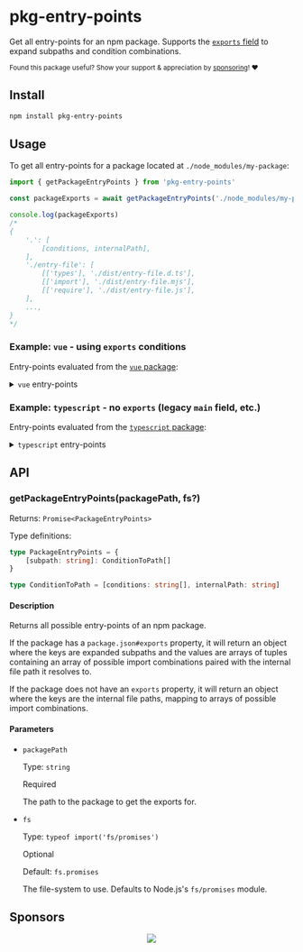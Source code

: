 # pkg-entry-points

Get all entry-points for an npm package. Supports the [`exports` field](https://nodejs.org/api/packages.html#exports) to expand subpaths and condition combinations.

<sub>Found this package useful? Show your support & appreciation by [sponsoring](https://github.com/sponsors/privatenumber)! ❤️</sub>

## Install

```sh
npm install pkg-entry-points
```

## Usage

To get all entry-points for a package located at `./node_modules/my-package`:

```ts
import { getPackageEntryPoints } from 'pkg-entry-points'

const packageExports = await getPackageEntryPoints('./node_modules/my-package')

console.log(packageExports)
/*
{
    '.': [
        [conditions, internalPath],
    ],
    './entry-file': [
        [['types'], './dist/entry-file.d.ts'],
        [['import'], './dist/entry-file.mjs'],
        [['require'], './dist/entry-file.js'],
    ],
    ...,
}
*/
```

### Example: `vue` - using `exports` conditions
Entry-points evaluated from the [`vue` package](https://github.com/vuejs/core/blob/v3.3.2/packages/vue/package.json):

<details>
	<summary><code>vue</code> entry-points</summary>

```json5
{
    ".": [
        [["types"], "./dist/vue.d.ts"],
        [["require"], "./index.js"],
        [["import", "node"], "./index.mjs"],
        [["default", "import"], "./dist/vue.runtime.esm-bundler.js"]
    ],
    "./server-renderer": [
        [["types"], "./server-renderer/index.d.ts"],
        [["import"], "./server-renderer/index.mjs"],
        [["require"], "./server-renderer/index.js"]
    ],
    "./compiler-sfc": [
        [["types"], "./compiler-sfc/index.d.ts"],
        [["import"], "./compiler-sfc/index.mjs"],
        [["require"], "./compiler-sfc/index.js"]
    ],
    "./dist/vue.cjs.js": [
        [["default"], "./dist/vue.cjs.js"]
    ],
    "./dist/vue.cjs.prod.js": [
        [["default"], "./dist/vue.cjs.prod.js"]
    ],
    "./dist/vue.d.ts": [
        [["default"], "./dist/vue.d.ts"]
    ],
    "./dist/vue.esm-browser.js": [
        [["default"], "./dist/vue.esm-browser.js"]
    ],
    "./dist/vue.esm-browser.prod.js": [
        [["default"], "./dist/vue.esm-browser.prod.js"]
    ],
    "./dist/vue.esm-bundler.js": [
        [["default"], "./dist/vue.esm-bundler.js"]
    ],
    "./dist/vue.global.js": [
        [["default"], "./dist/vue.global.js"]
    ],
    "./dist/vue.global.prod.js": [
        [["default"], "./dist/vue.global.prod.js"]
    ],
    "./dist/vue.runtime.esm-browser.js": [
        [["default"], "./dist/vue.runtime.esm-browser.js"]
    ],
    "./dist/vue.runtime.esm-browser.prod.js": [
        [["default"], "./dist/vue.runtime.esm-browser.prod.js"]
    ],
    "./dist/vue.runtime.esm-bundler.js": [
        [["default"], "./dist/vue.runtime.esm-bundler.js"]
    ],
    "./dist/vue.runtime.global.js": [
        [["default"], "./dist/vue.runtime.global.js"]
    ],
    "./dist/vue.runtime.global.prod.js": [
        [["default"], "./dist/vue.runtime.global.prod.js"]
    ],
    "./package.json": [
        [["default"], "./package.json"]
    ],
    "./macros": [
        [["default"], "./macros.d.ts"]
    ],
    "./macros-global": [
        [["default"], "./macros-global.d.ts"]
    ],
    "./ref-macros": [
        [["default"], "./ref-macros.d.ts"]
    ]
}
```
</details>


### Example: `typescript` - no `exports` (legacy `main` field, etc.)
Entry-points evaluated from the [`typescript` package](https://github.com/microsoft/TypeScript/blob/v5.0.4/package.json):

<details>
	<summary><code>typescript</code> entry-points</summary>

```json5
{
    "./lib/cancellationToken.js": [
        [["default"], "./lib/cancellationToken.js"]
    ],
    "./lib/cs/diagnosticMessages.generated.json": [
        [["default"], "./lib/cs/diagnosticMessages.generated.json"]
    ],
    "./lib/de/diagnosticMessages.generated.json": [
        [["default"], "./lib/de/diagnosticMessages.generated.json"]
    ],
    "./lib/es/diagnosticMessages.generated.json": [
        [["default"], "./lib/es/diagnosticMessages.generated.json"]
    ],
    "./lib/fr/diagnosticMessages.generated.json": [
        [["default"], "./lib/fr/diagnosticMessages.generated.json"]
    ],
    "./lib/it/diagnosticMessages.generated.json": [
        [["default"], "./lib/it/diagnosticMessages.generated.json"]
    ],
    "./lib/ja/diagnosticMessages.generated.json": [
        [["default"], "./lib/ja/diagnosticMessages.generated.json"]
    ],
    "./lib/ko/diagnosticMessages.generated.json": [
        [["default"], "./lib/ko/diagnosticMessages.generated.json"]
    ],
    "./lib/pl/diagnosticMessages.generated.json": [
        [["default"], "./lib/pl/diagnosticMessages.generated.json"]
    ],
    "./lib/pt-br/diagnosticMessages.generated.json": [
        [["default"], "./lib/pt-br/diagnosticMessages.generated.json"]
    ],
    "./lib/ru/diagnosticMessages.generated.json": [
        [["default"], "./lib/ru/diagnosticMessages.generated.json"]
    ],
    "./lib/tr/diagnosticMessages.generated.json": [
        [["default"], "./lib/tr/diagnosticMessages.generated.json"]
    ],
    "./lib/tsc.js": [
        [["default"], "./lib/tsc.js"]
    ],
    "./lib/tsserver.js": [
        [["default"], "./lib/tsserver.js"]
    ],
    "./lib/tsserverlibrary.js": [
        [["default"], "./lib/tsserverlibrary.js"]
    ],
    "./lib/typesMap.json": [
        [["default"], "./lib/typesMap.json"]
    ],
    "./lib/typescript.js": [
        [["default"], "./lib/typescript.js"]
    ],
    "./lib/typingsInstaller.js": [
        [["default"], "./lib/typingsInstaller.js"]
    ],
    "./lib/watchGuard.js": [
        [["default"], "./lib/watchGuard.js"]
    ],
    "./lib/zh-cn/diagnosticMessages.generated.json": [
        [["default"], "./lib/zh-cn/diagnosticMessages.generated.json"]
    ],
    "./lib/zh-tw/diagnosticMessages.generated.json": [
        [["default"], "./lib/zh-tw/diagnosticMessages.generated.json"]
    ],
    "./package.json": [
        [["default"], "./package.json"]
    ],
    ".": [
        [["default"], "./lib/typescript.js"]
    ]
}
```
</details>

## API

### getPackageEntryPoints(packagePath, fs?)

Returns: `Promise<PackageEntryPoints>`

Type definitions:
```ts
type PackageEntryPoints = {
    [subpath: string]: ConditionToPath[]
}

type ConditionToPath = [conditions: string[], internalPath: string]
```

#### Description
Returns all possible entry-points of an npm package.

If the package has a `package.json#exports` property, it will return an object where the keys are expanded subpaths and the values are arrays of tuples containing an array of possible import combinations paired with the internal file path it resolves to.

If the package does not have an `exports` property, it will return an object where the keys are the internal file paths, mapping to arrays of possible import combinations.

#### Parameters

- `packagePath`

    Type: `string`

    Required

    The path to the package to get the exports for.

- `fs`

    Type: `typeof import('fs/promises')`

    Optional

    Default: `fs.promises`

    The file-system to use. Defaults to Node.js's `fs/promises` module.


## Sponsors
<p align="center">
	<a href="https://github.com/sponsors/privatenumber">
		<img src="https://cdn.jsdelivr.net/gh/privatenumber/sponsors/sponsorkit/sponsors.svg">
	</a>
</p>
